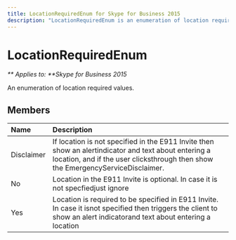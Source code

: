 ```yaml
---
title: LocationRequiredEnum for Skype for Business 2015
description: "LocationRequiredEnum is an enumeration of location required values. The values include Disclaimer, No, and Yes."
---
```

# LocationRequiredEnum


_** Applies to: **Skype for Business 2015_

An enumeration of location required values.
            
## Members



|**Name**|**Description**|
|:-----|:-----|
|Disclaimer|If location is not specified in the E911 Invite then show an alertindicator and text about entering a location, and if the user clicksthrough then show the EmergencyServiceDisclaimer.|
|No|Location in the E911 Invite is optional. In case it is not specfiedjust ignore|
|Yes|Location is required to be specified in E911 Invite. In case it isnot specified then triggers the client to show an alert indicatorand text about entering a location|
